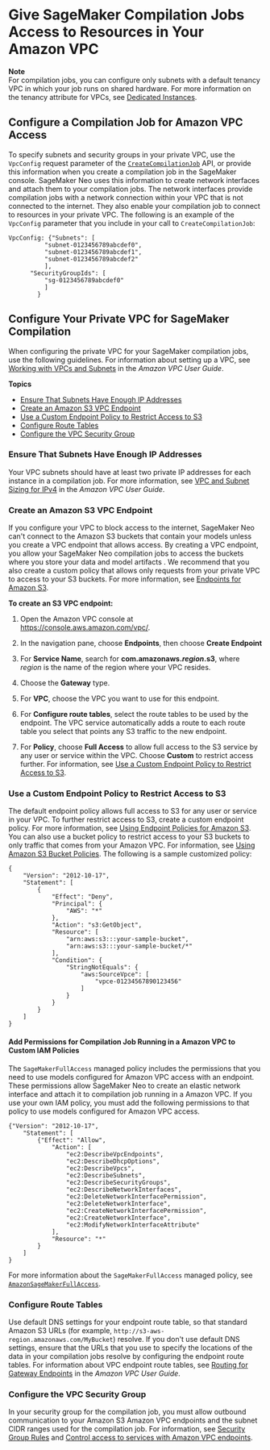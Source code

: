 # Give SageMaker Compilation Jobs Access to Resources in Your Amazon VPC<a name="neo-vpc"></a>

**Note**  
For compilation jobs, you can configure only subnets with a default tenancy VPC in which your job runs on shared hardware\. For more information on the tenancy attribute for VPCs, see [Dedicated Instances](https://docs.aws.amazon.com/AWSEC2/latest/UserGuide/dedicated-instance.html)\.

## Configure a Compilation Job for Amazon VPC Access<a name="neo-vpc-configure"></a>

To specify subnets and security groups in your private VPC, use the `VpcConfig` request parameter of the [ `CreateCompilationJob`](https://docs.aws.amazon.com/sagemaker/latest/APIReference/API_CreateCompilationJob.html) API, or provide this information when you create a compilation job in the SageMaker console\. SageMaker Neo uses this information to create network interfaces and attach them to your compilation jobs\. The network interfaces provide compilation jobs with a network connection within your VPC that is not connected to the internet\. They also enable your compilation job to connect to resources in your private VPC\. The following is an example of the `VpcConfig` parameter that you include in your call to `CreateCompilationJob`:

```
VpcConfig: {"Subnets": [
          "subnet-0123456789abcdef0",
          "subnet-0123456789abcdef1",
          "subnet-0123456789abcdef2"
          ],
      "SecurityGroupIds": [
          "sg-0123456789abcdef0"
          ]
        }
```

## Configure Your Private VPC for SageMaker Compilation<a name="neo-vpc-vpc"></a>

When configuring the private VPC for your SageMaker compilation jobs, use the following guidelines\. For information about setting up a VPC, see [Working with VPCs and Subnets](https://docs.aws.amazon.com/AmazonVPC/latest/UserGuide/working-with-vpcs.html) in the *Amazon VPC User Guide*\.

**Topics**
+ [Ensure That Subnets Have Enough IP Addresses](#neo-vpc-ip)
+ [Create an Amazon S3 VPC Endpoint](#neo-vpc-s3)
+ [Use a Custom Endpoint Policy to Restrict Access to S3](#neo-vpc-policy)
+ [Configure Route Tables](#neo-vpc-route-table)
+ [Configure the VPC Security Group](#neo-vpc-groups)

### Ensure That Subnets Have Enough IP Addresses<a name="neo-vpc-ip"></a>

Your VPC subnets should have at least two private IP addresses for each instance in a compilation job\. For more information, see [VPC and Subnet Sizing for IPv4](https://docs.aws.amazon.com/AmazonVPC/latest/UserGuide/VPC_Subnets.html#vpc-sizing-ipv4) in the *Amazon VPC User Guide*\.

### Create an Amazon S3 VPC Endpoint<a name="neo-vpc-s3"></a>

If you configure your VPC to block access to the internet, SageMaker Neo can't connect to the Amazon S3 buckets that contain your models unless you create a VPC endpoint that allows access\. By creating a VPC endpoint, you allow your SageMaker Neo compilation jobs to access the buckets where you store your data and model artifacts \. We recommend that you also create a custom policy that allows only requests from your private VPC to access to your S3 buckets\. For more information, see [Endpoints for Amazon S3](https://docs.aws.amazon.com/AmazonVPC/latest/UserGuide/vpc-endpoints-s3.html)\.

**To create an S3 VPC endpoint:**

1. Open the Amazon VPC console at [https://console\.aws\.amazon\.com/vpc/](https://console.aws.amazon.com/vpc/)\.

1. In the navigation pane, choose **Endpoints**, then choose **Create Endpoint**

1. For **Service Name**, search for **com\.amazonaws\.*region*\.s3**, where *region* is the name of the region where your VPC resides\.

1. Choose the **Gateway** type\.

1. For **VPC**, choose the VPC you want to use for this endpoint\.

1. For **Configure route tables**, select the route tables to be used by the endpoint\. The VPC service automatically adds a route to each route table you select that points any S3 traffic to the new endpoint\.

1. For **Policy**, choose **Full Access** to allow full access to the S3 service by any user or service within the VPC\. Choose **Custom** to restrict access further\. For information, see [Use a Custom Endpoint Policy to Restrict Access to S3](train-vpc.md#train-vpc-policy)\.

### Use a Custom Endpoint Policy to Restrict Access to S3<a name="neo-vpc-policy"></a>

The default endpoint policy allows full access to S3 for any user or service in your VPC\. To further restrict access to S3, create a custom endpoint policy\. For more information, see [Using Endpoint Policies for Amazon S3](https://docs.aws.amazon.com/vpc/latest/userguide/vpc-endpoints-s3.html#vpc-endpoints-policies-s3)\. You can also use a bucket policy to restrict access to your S3 buckets to only traffic that comes from your Amazon VPC\. For information, see [Using Amazon S3 Bucket Policies](https://docs.aws.amazon.com/vpc/latest/userguide/vpc-endpoints-s3.html#vpc-endpoints-s3-bucket-policies)\. The following is a sample customized policy:

```
{
    "Version": "2012-10-17",
    "Statement": [
        {
            "Effect": "Deny",
            "Principal": {
                "AWS": "*"
            },
            "Action": "s3:GetObject",
            "Resource": [
                "arn:aws:s3:::your-sample-bucket",
                "arn:aws:s3:::your-sample-bucket/*"
            ],
            "Condition": {
                "StringNotEquals": {
                    "aws:SourceVpce": [
                        "vpce-01234567890123456"
                    ]
                }
            }
        }
    ]
}
```

#### Add Permissions for Compilation Job Running in a Amazon VPC to Custom IAM Policies<a name="neo-vpc-custom-iam"></a>

The `SageMakerFullAccess` managed policy includes the permissions that you need to use models configured for Amazon VPC access with an endpoint\. These permissions allow SageMaker Neo to create an elastic network interface and attach it to compilation job running in a Amazon VPC\. If you use your own IAM policy, you must add the following permissions to that policy to use models configured for Amazon VPC access\.

```
{"Version": "2012-10-17",
    "Statement": [
        {"Effect": "Allow",
            "Action": [
                "ec2:DescribeVpcEndpoints",
                "ec2:DescribeDhcpOptions",
                "ec2:DescribeVpcs",
                "ec2:DescribeSubnets",
                "ec2:DescribeSecurityGroups",
                "ec2:DescribeNetworkInterfaces",
                "ec2:DeleteNetworkInterfacePermission",
                "ec2:DeleteNetworkInterface",
                "ec2:CreateNetworkInterfacePermission",
                "ec2:CreateNetworkInterface",
                "ec2:ModifyNetworkInterfaceAttribute"
            ],
            "Resource": "*"
        }
    ]
}
```

For more information about the `SageMakerFullAccess` managed policy, see [`AmazonSageMakerFullAccess`](security-iam-awsmanpol.md#security-iam-awsmanpol-AmazonSageMakerFullAccess)\.

### Configure Route Tables<a name="neo-vpc-route-table"></a>

Use default DNS settings for your endpoint route table, so that standard Amazon S3 URLs \(for example, `http://s3-aws-region.amazonaws.com/MyBucket`\) resolve\. If you don't use default DNS settings, ensure that the URLs that you use to specify the locations of the data in your compilation jobs resolve by configuring the endpoint route tables\. For information about VPC endpoint route tables, see [Routing for Gateway Endpoints](https://docs.aws.amazon.com/AmazonVPC/latest/UserGuide/vpce-gateway.html#vpc-endpoints-routing) in the *Amazon VPC User Guide*\.

### Configure the VPC Security Group<a name="neo-vpc-groups"></a>

In your security group for the compilation job, you must allow outbound communication to your Amazon S3 Amazon VPC endpoints and the subnet CIDR ranges used for the compilation job\. For information, see [Security Group Rules](https://docs.aws.amazon.com/AmazonVPC/latest/UserGuide/VPC_SecurityGroups.html#SecurityGroupRules) and [Control access to services with Amazon VPC endpoints](https://docs.aws.amazon.com/AmazonVPC/latest/UserGuide/vpc-endpoints-access.html)\.